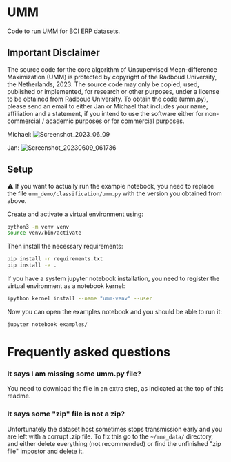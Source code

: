 # UMM

Code to run UMM for BCI ERP datasets.

## Important Disclaimer

The source code for the core algorithm of Unsupervised Mean-difference Maximization (UMM) is protected by copyright of the Radboud University, the Netherlands, 2023. The source code may only be copied, used, published or implemented, for research or other purposes, under a license to be obtained from Radboud University. To obtain the code (umm.py), please send an email to either Jan or Michael that includes your name, affiliation and a statement, if you intend to use the software either for non-commercial / academic purposes or for commercial purposes.

Michael: ![Screenshot_2023_06_09](https://github.com/jsosulski/umm_demo/assets/8556638/7370abdf-9452-4727-a223-c70adfc1f6ce)

Jan: ![Screenshot_20230609_061736](https://github.com/jsosulski/umm_demo/assets/2545339/7aa2393d-ffe6-4799-a05d-d57bf6894093)


## Setup

:warning: If you want to actually run the example notebook, you need to replace the file `umm_demo/classification/umm.py` with the version you obtained from above.

Create and activate a virtual environment using:

```bash
python3 -m venv venv
source venv/bin/activate
```

Then install the necessary requirements:
```bash
pip install -r requirements.txt
pip install -e .
```

If you have a system jupyter notebook installation, you need to register the virtual environment as a notebook kernel:

```bash
ipython kernel install --name "umm-venv" --user
```

Now you can open the examples notebook and you should be able to run it:

```bash
jupyter notebook examples/
```


# Frequently asked questions

### It says I am missing some umm.py file?

You need to download the file in an extra step, as indicated at the top of this readme.

### It says some "zip" file is not a zip?

Unfortunately the dataset host sometimes stops transmission early and you are left with a corrupt .zip file.
To fix this go to the `~/mne_data/` directory, and either delete everything (not recommended) or find the unfinished "zip file" impostor and delete it.

